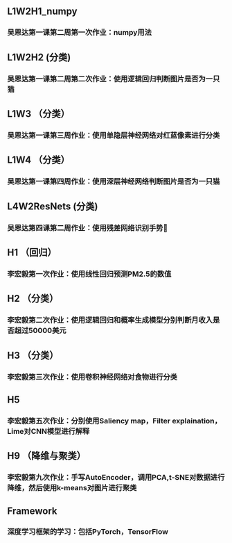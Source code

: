 ## L1W2H1_numpy
### 吴恩达第一课第二周第一次作业：numpy用法

## L1W2H2 (分类)
### 吴恩达第一课第二周第二次作业：使用逻辑回归判断图片是否为一只猫

## L1W3 （分类）
### 吴恩达第一课第三周作业：使用单隐层神经网络对红蓝像素进行分类

## L1W4 （分类）
### 吴恩达第一课第四周作业：使用深层神经网络判断图片是否为一只猫

## L4W2ResNets (分类)
### 吴恩达第四课第二周作业：使用残差网络识别手势👋

## H1 （回归）
### 李宏毅第一次作业：使用线性回归预测PM2.5的数值

## H2 （分类）
### 李宏毅第二次作业：使用逻辑回归和概率生成模型分别判断月收入是否超过50000美元

## H3 （分类）
### 李宏毅第三次作业：使用卷积神经网络对食物进行分类

## H5 
### 李宏毅第五次作业：分别使用Saliency map，Filter explaination，Lime对CNN模型进行解释

## H9 （降维与聚类）
### 李宏毅第九次作业：手写AutoEncoder，调用PCA,t-SNE对数据进行降维，然后使用k-means对图片进行聚类

## Framework 
### 深度学习框架的学习：包括PyTorch，TensorFlow
